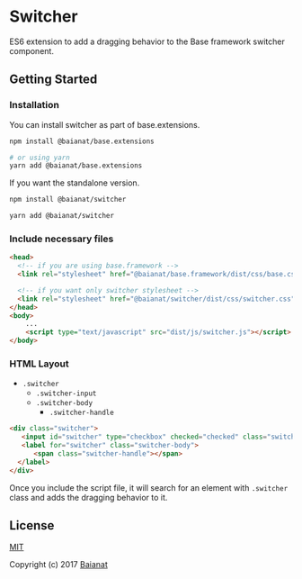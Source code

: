 # Switcher

ES6 extension to add a dragging behavior to the Base framework switcher component.

## Getting Started

### Installation

You can install switcher as part of base.extensions.

```bash
npm install @baianat/base.extensions

# or using yarn
yarn add @baianat/base.extensions
```

If you want the standalone version.

```bash
npm install @baianat/switcher

yarn add @baianat/switcher
```

### Include necessary files

``` html
<head>
  <!-- if you are using base.framework -->
  <link rel="stylesheet" href="@baianat/base.framework/dist/css/base.css">

  <!-- if you want only switcher stylesheet -->
  <link rel="stylesheet" href="@baianat/switcher/dist/css/switcher.css">
</head>
<body>
    ...
    <script type="text/javascript" src="dist/js/switcher.js"></script>
</body>
```

### HTML Layout

* `.switcher`
  * `.switcher-input`
  * `.switcher-body`
    * `.switcher-handle`

``` html
<div class="switcher">
   <input id="switcher" type="checkbox" checked="checked" class="switcher-input">
   <label for="switcher" class="switcher-body">
      <span class="switcher-handle"></span>
  </label>
</div>
```

Once you include the script file, it will search for an element with `.switcher` class and adds the dragging behavior to it.

## License

[MIT](http://opensource.org/licenses/MIT)

Copyright (c) 2017 [Baianat](http://baianat.com)
